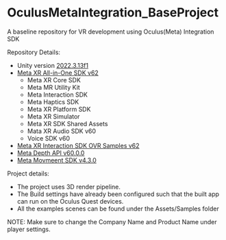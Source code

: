# OculusMetaIntegration_BaseProject
A baseline repository for VR development using Oculus(Meta) Integration SDK

Repository Details:
- Unity version [2022.3.13f1](https://unity.com/releases/editor/qa/lts-releases)
- [Meta XR All-in-One SDK v62](https://assetstore.unity.com/packages/tools/integration/meta-xr-all-in-one-sdk-269657)
    - Meta XR Core SDK
    - Meta MR Utility Kit
    - Meta Interaction SDK
    - Meta Haptics SDK
    - Meta XR Platform SDK
    - Meta XR Simulator
    - Meta XR SDK Shared Assets
    - Mata XR Audio SDK v60
    - Voice SDK v60
- [Meta XR Interaction SDK OVR Samples v62](https://assetstore.unity.com/packages/tools/integration/meta-xr-interaction-sdk-ovr-samples-268521)
- [Meta Depth API v60.0.0](https://github.com/oculus-samples/Unity-DepthAPI)
- [Meta Movmeent SDK v4.3.0](https://github.com/oculus-samples/Unity-Movement)

Project details:
- The project uses 3D render pipeline.
- The Build settings have already been configured such that the built app can run on the Oculus Quest devices.
- All the examples scenes can be found under the Assets/Samples folder

NOTE:
Make sure to change the Company Name and Product Name under player settings.